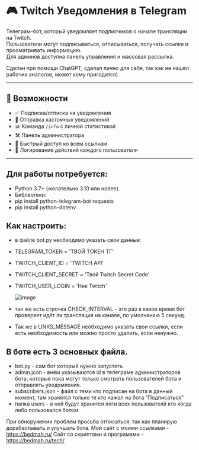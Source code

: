 # 🎮 Twitch Уведомления в Telegram

Телеграм-бот, который уведомляет подписчиков о начале трансляции на Twitch.  
Пользователи могут подписываться, отписываться, получать ссылки и просматривать информацию.  
Для админов доступна панель управления и массовая рассылка. 

Сделан при помощи ChatGPT, сделал лично для себя, так как не нашёл рабочих аналогов, может кому пригодится) 

---

## 🚀 Возможности

- ✅ Подписка/отписка на уведомления
- 🔔 Отправка кастомных уведомлений
- 📊 Команда `/info` с личной статистикой
- 🛠 Панель администратора
- 🔗 Быстрый доступ ко всем ссылкам
- 📁 Логирование действий каждого пользователя

---

## Для работы потребуется: 
- Python 3.7+ (желательно 3.10 или новее).
- Библеотеки:
- pip install python-telegram-bot requests
- pip install python-dotenv

## Как настроить: 
- в файле bot.py необходимо указать свои данные:
- TELEGRAM_TOKEN = 'ТВОЙ ТОКЕН ТГ'
- TWITCH_CLIENT_ID = 'TWITCH API'
- TWITCH_CLIENT_SECRET = 'Твой Twitch Secret Code'
- TWITCH_USER_LOGIN = 'Ник Twitch'

  ![image](https://github.com/user-attachments/assets/15afc591-874c-4339-9c59-ed2e8b652be2)


- так же есть строчка CHECK_INTERVAL - это раз в какое время бот проверяет идёт ли трансляция на канале, по умолчанию 5 секунд.

- Так же в LINKS_MESSAGE необходимо указать свои ссылки, если есть необходимость или можно просто удалить, если ненужно.

## В боте есть 3 основных файла.
- bot.py - сам бот который нужно запустить
- admin.jcon - внём указываются id в телеграме администраторов бота, которые пока могут только смотреть пользователей бота и отправлять уведомления.
- subscribers.json - файл с теми кто подписан на бота в данный момент, там хранятся только те кто нажал на бота "Подписаться"
- папка users - в ней будут хранится логи всех пользователй кто когда либо пользовался ботом

При обноружении проблем просьба отписаться, так как планирую дорабаотывать и улучшать бота.
Мой сайт с моими ссылками - https://bedmah.ru/
Сайт со скриптами и програмами - https://bedmah.ru/tech/
